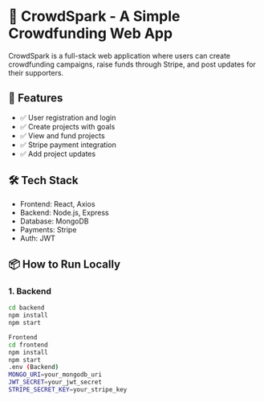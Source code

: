 # 🧡 CrowdSpark - A Simple Crowdfunding Web App

CrowdSpark is a full-stack web application where users can create crowdfunding campaigns, raise funds through Stripe, and post updates for their supporters.

## 🚀 Features
- ✅ User registration and login
- ✅ Create projects with goals
- ✅ View and fund projects
- ✅ Stripe payment integration
- ✅ Add project updates

## 🛠 Tech Stack
- Frontend: React, Axios
- Backend: Node.js, Express
- Database: MongoDB
- Payments: Stripe
- Auth: JWT

## 📦 How to Run Locally

### 1. Backend
```bash
cd backend
npm install
npm start

Frontend
cd frontend
npm install
npm start
.env (Backend)
MONGO_URI=your_mongodb_uri
JWT_SECRET=your_jwt_secret
STRIPE_SECRET_KEY=your_stripe_key
